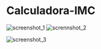 ﻿# Calculadora-IMC
![screenshot_1](https://github.com/Zehlito/Calculadora-IMC/assets/92304737/066f699a-6558-4feb-99ee-aa4c3721dcd8)
![scrennshot_2](https://github.com/Zehlito/Calculadora-IMC/assets/92304737/af3f7cb4-7602-4b6d-a304-5bedc961005b)

![screenshot_3](https://github.com/Zehlito/Calculadora-IMC/assets/92304737/f394b166-5d54-484a-8d63-9ddfda0cdc0d)

